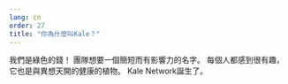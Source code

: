 ```yaml
---
lang: cn
order: 27
title: "你為什麼叫Kale？"
---
```


我們是綠色的錢！ 團隊想要一個簡短而有影響力的名字。 每個人都感到很有趣，它也是與異想天開的健康的植物。 Kale Network誕生了。
